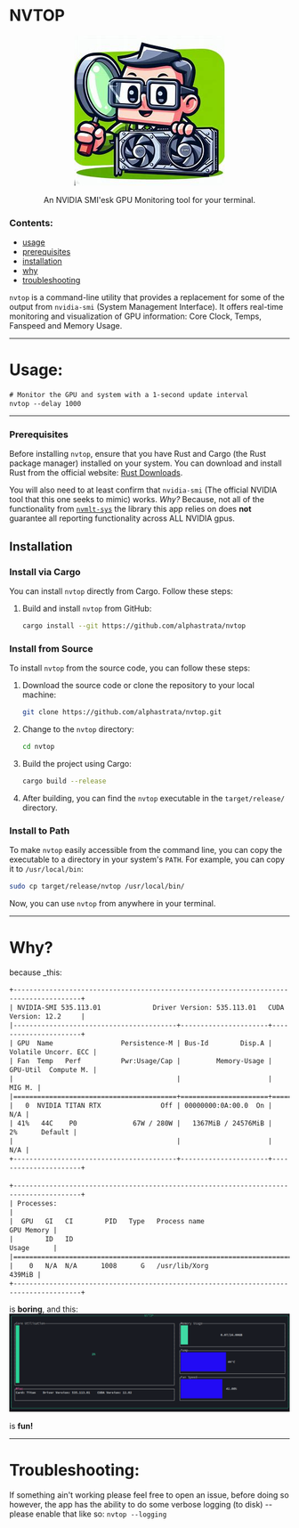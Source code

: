 # NVTOP

<center>

![img](https://raw.githubusercontent.com/alphastrata/nvtop/main/assets/icon.jpeg)

An NVIDIA SMI'esk GPU Monitoring tool for your terminal.

</center>

### Contents:

- [usage](#Usage)
- [prerequisites](#prerequisites)
- [installation](#Installation)
- [why](#why)
- [troubleshooting](#troubleshooting)

`nvtop` is a command-line utility that provides a replacement for some of the output from `nvidia-smi` (System Management Interface).
It offers real-time monitoring and visualization of GPU information: Core Clock, Temps, Fanspeed and Memory Usage.

______________________________________________________________________

# Usage:

```
# Monitor the GPU and system with a 1-second update interval
nvtop --delay 1000
```

______________________________________________________________________

### Prerequisites

Before installing `nvtop`, ensure that you have Rust and Cargo (the Rust package manager) installed on your system. You can download and install Rust from the official website: [Rust Downloads](https://www.rust-lang.org/tools/install).

You will also need to at least confirm that `nvidia-smi` (The official NVIDIA tool that this one seeks to mimic) works.
_Why?_ Because, not all of the functionality from [`nvmlt-sys`](https://crates.io/crates/nvml-sys/versions) the library this app relies on does **not** guarantee all reporting functionality across ALL NVIDIA gpus.

## Installation

### Install via Cargo

You can install `nvtop` directly from Cargo. Follow these steps:

1. Build and install `nvtop` from GitHub:

   ```bash
   cargo install --git https://github.com/alphastrata/nvtop
   ```

### Install from Source

To install `nvtop` from the source code, you can follow these steps:

1. Download the source code or clone the repository to your local machine:

   ```bash
   git clone https://github.com/alphastrata/nvtop.git
   ```

1. Change to the `nvtop` directory:

   ```bash
   cd nvtop
   ```

1. Build the project using Cargo:

   ```bash
   cargo build --release
   ```

1. After building, you can find the `nvtop` executable in the `target/release/` directory.

### Install to Path

To make `nvtop` easily accessible from the command line, you can copy the executable to a directory in your system's `PATH`. For example, you can copy it to `/usr/local/bin`:

```bash
sudo cp target/release/nvtop /usr/local/bin/
```

Now, you can use `nvtop` from anywhere in your terminal.

______________________________________________________________________

# Why?

because \_this:

```shell
+---------------------------------------------------------------------------------------+
| NVIDIA-SMI 535.113.01             Driver Version: 535.113.01   CUDA Version: 12.2     |
|-----------------------------------------+----------------------+----------------------+
| GPU  Name                 Persistence-M | Bus-Id        Disp.A | Volatile Uncorr. ECC |
| Fan  Temp   Perf          Pwr:Usage/Cap |         Memory-Usage | GPU-Util  Compute M. |
|                                         |                      |               MIG M. |
|=========================================+======================+======================|
|   0  NVIDIA TITAN RTX               Off | 00000000:0A:00.0  On |                  N/A |
| 41%   44C    P0              67W / 280W |   1367MiB / 24576MiB |      2%      Default |
|                                         |                      |                  N/A |
+-----------------------------------------+----------------------+----------------------+

+---------------------------------------------------------------------------------------+
| Processes:                                                                            |
|  GPU   GI   CI        PID   Type   Process name                            GPU Memory |
|        ID   ID                                                             Usage      |
|=======================================================================================|
|    0   N/A  N/A      1008      G   /usr/lib/Xorg                               439MiB |
+---------------------------------------------------------------------------------------+
```

is **boring**, and this:
![nvtop](https://raw.githubusercontent.com/alphastrata/nvtop/main/assets/screenshot.png)

is **fun!**




______________________________________________________________________

# Troubleshooting:
If something ain't working please feel free to open an issue, before doing so however, the app has the ability to do some verbose logging (to disk) -- please enable that like so:
```nvtop --logging```
